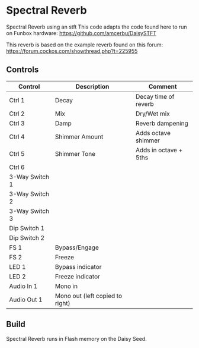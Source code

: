 # Spectral Reverb

Spectral Reverb using an stft
This code adapts the code found here to run on Funbox hardware:
https://github.com/amcerbu/DaisySTFT

This reverb is based on the example reverb found on this forum:
https://forum.cockos.com/showthread.php?t=225955


## Controls

| Control | Description | Comment |
| --- | --- | --- |
| Ctrl 1 | Decay | Decay time of reverb |
| Ctrl 2 | Mix | Dry/Wet mix |
| Ctrl 3 | Damp | Reverb dampening |
| Ctrl 4 | Shimmer Amount | Adds octave shimmer |
| Ctrl 5 | Shimmer Tone | Adds in octave + 5ths |
| Ctrl 6 |  |  |
| 3-Way Switch 1 |  |  |
| 3-Way Switch 2 |  |  |
| 3-Way Switch 3 |  |  |
| Dip Switch 1 |  |  |
| Dip Switch 2 |  |  |
| FS 1 | Bypass/Engage |  |
| FS 2 | Freeze |  |
| LED 1 | Bypass indicator |  |
| LED 2 | Freeze indicator | |
| Audio In 1 | Mono in |   |
| Audio Out 1 | Mono out (left copied to right) |  |


## Build

Spectral Reverb runs in Flash memory on the Daisy Seed.

